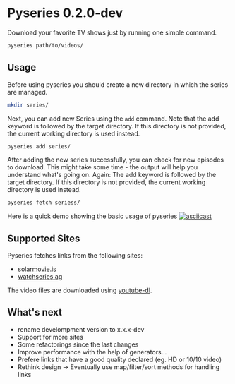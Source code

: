 # Pyseries 0.2.0-dev

Download your favorite TV shows just by running one simple command.

```bash
pyseries path/to/videos/
```

## Usage
Before using pyseries you should create a new directory in which the series are managed.

```bash
mkdir series/
```

Next, you can add new Series using the `add` command. Note that the add keyword is followed by the target directory. If this directory is not provided, the current working directory is used instead.

```bash
pyseries add series/
```

After adding the new series successfully, you can check for new episodes to download. This might take some time - the output will help you understand what's going on. Again: The add keyword is followed by the target directory. If this directory is not provided, the current working directory is used instead.

```bash
pyseries fetch seriess/
```

Here is a quick demo showing the basic usage of pyseries
[![asciicast](https://asciinema.org/a/7q4uku4ws26r4m2dz1m26fhrg.png)](https://asciinema.org/a/7q4uku4ws26r4m2dz1m26fhrg)


## Supported Sites
Pyseries fetches links from the following sites:

* [solarmovie.is](http://solarmovie.is)
* [watchseries.ag](http://watchseries.ag)

The video files are downloaded using [youtube-dl](https://rg3.github.io/youtube-dl/).


## What's next

* rename develompment version to x.x.x-dev
* Support for more sites
* Some refactorings since the last changes
* Improve performance with the help of generators...
* Prefere links that have a good quality declared (eg. HD or 10/10 video)
* Rethink design -> Eventually use map/filter/sort methods for handling links
